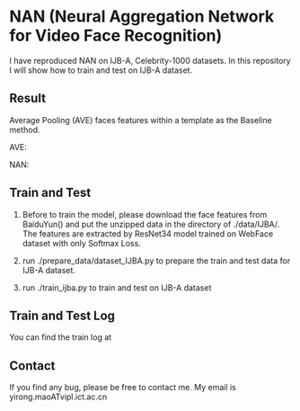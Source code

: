 # NAN (Neural Aggregation Network for Video Face Recognition)

I have reproduced NAN on IJB-A, Celebrity-1000 datasets. In this repository I will show how to train and test on IJB-A dataset.

## Result
Average Pooling (AVE) faces features within a template as the Baseline method.

AVE:

NAN:

## Train and Test
1. Before to train the model, please download the face features from BaiduYun() and put the unzipped data in the directory of ./data/IJBA/. The features are extracted by ResNet34 model trained on WebFace dataset with only Softmax Loss.

2. run ./prepare_data/dataset_IJBA.py to prepare the train and test data for IJB-A dataset.

3. run ./train_ijba.py to train and test on IJB-A dataset

## Train and Test Log
You can find the train log at 

## Contact
If you find any bug, please be free to contact me. My email is yirong.maoATvipl.ict.ac.cn


